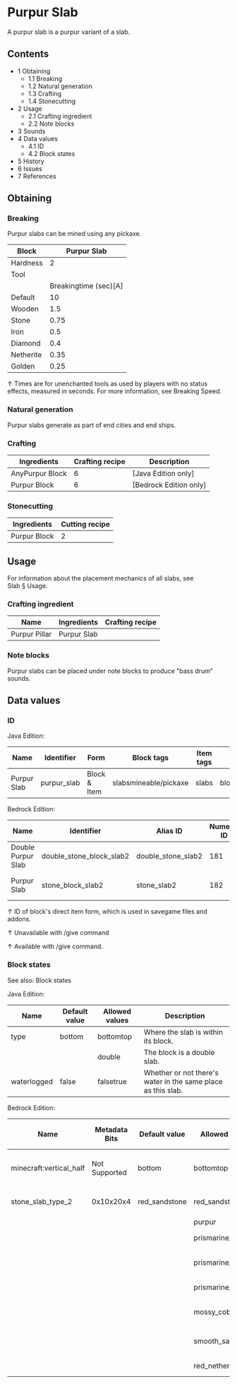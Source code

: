 # Purpur Slab
A purpur slab is a purpur variant of a slab.

## Contents
- 1 Obtaining
	- 1.1 Breaking
	- 1.2 Natural generation
	- 1.3 Crafting
	- 1.4 Stonecutting
- 2 Usage
	- 2.1 Crafting ingredient
	- 2.2 Note blocks
- 3 Sounds
- 4 Data values
	- 4.1 ID
	- 4.2 Block states
- 5 History
- 6 Issues
- 7 References

## Obtaining
### Breaking
Purpur slabs can be mined using any pickaxe.

| Block     | Purpur Slab           |
|-----------|-----------------------|
| Hardness  | 2                     |
| Tool      |                       |
|           | Breakingtime (sec)[A] |
| Default   | 10                    |
| Wooden    | 1.5                   |
| Stone     | 0.75                  |
| Iron      | 0.5                   |
| Diamond   | 0.4                   |
| Netherite | 0.35                  |
| Golden    | 0.25                  |


↑ Times are for unenchanted tools as used by players with no status effects, measured in seconds. For more information, see Breaking Speed.


### Natural generation
Purpur slabs generate as part of end cities and end ships.

### Crafting
| Ingredients     | Crafting recipe | Description              |
|-----------------|-----------------|--------------------------|
| AnyPurpur Block | 6               | ‌[Java Edition  only]    |
| Purpur Block    | 6               | ‌[Bedrock Edition  only] |

### Stonecutting
| Ingredients  | Cutting recipe |
|--------------|----------------|
| Purpur Block | 2              |

## Usage
For information about the placement mechanics of all slabs, see Slab § Usage.

### Crafting ingredient
| Name          | Ingredients | Crafting recipe |
|---------------|-------------|-----------------|
| Purpur Pillar | Purpur Slab |                 |

### Note blocks
Purpur slabs can be placed under note blocks to produce "bass drum" sounds.

## Data values
### ID
Java Edition:

| Name        | Identifier  | Form         | Block tags            | Item tags | Translation key             |
|-------------|-------------|--------------|-----------------------|-----------|-----------------------------|
| Purpur Slab | purpur_slab | Block & Item | slabsmineable/pickaxe | slabs     | block.minecraft.purpur_slab |

Bedrock Edition:

| Name               | Identifier               | Alias ID           | Numeric ID | Form                         | Item ID[i 1]                                             | Translation key              |
|--------------------|--------------------------|--------------------|------------|------------------------------|----------------------------------------------------------|------------------------------|
| Double Purpur Slab | double_stone_block_slab2 | double_stone_slab2 | 181        | Block & Ungiveable Item[i 2] | double_stone_block_slab2Alias ID:real_double_stone_slab2 | —                            |
| Purpur Slab        | stone_block_slab2        | stone_slab2        | 182        | Block & Giveable Item[i 3]   | stone_block_slab2Alias ID:double_stone_slab2             | tile.stone_slab2.purpur.name |


↑ ID of block's direct item form, which is used in savegame files and addons.

↑ Unavailable with /give command

↑ Available with /give command.


### Block states
See also: Block states

Java Edition:

| Name        | Default value | Allowed values | Description                                                  |
|-------------|---------------|----------------|--------------------------------------------------------------|
| type        | bottom        | bottomtop      | Where the slab is within its block.                          |
|             |               | double         | The block is a double slab.                                  |
| waterlogged | false         | falsetrue      | Whether or not there's water in the same place as this slab. |

Bedrock Edition:

| Name                    | Metadata Bits | Default value | Allowed values    | Values forMetadata Bits | Description                         |
|-------------------------|---------------|---------------|-------------------|-------------------------|-------------------------------------|
| minecraft:vertical_half | Not Supported | bottom        | bottomtop         | Unsupported             | Where the slab is within its block. |
| stone_slab_type_2       | 0x10x20x4     | red_sandstone | red_sandstone     | 0                       | Red Sandstone Slab                  |
|                         |               |               | purpur            | 1                       | Purpur Slab                         |
|                         |               |               | prismarine_rough  | 2                       | Prismarine Slab                     |
|                         |               |               | prismarine_dark   | 3                       | Dark Prismarine Slab                |
|                         |               |               | prismarine_brick  | 4                       | Prismarine Brick Slab               |
|                         |               |               | mossy_cobblestone | 5                       | Mossy Cobblestone Slab              |
|                         |               |               | smooth_sandstone  | 6                       | Smooth Sandstone Slab               |
|                         |               |               | red_nether_brick  | 7                       | Red Nether Brick Slab               |




